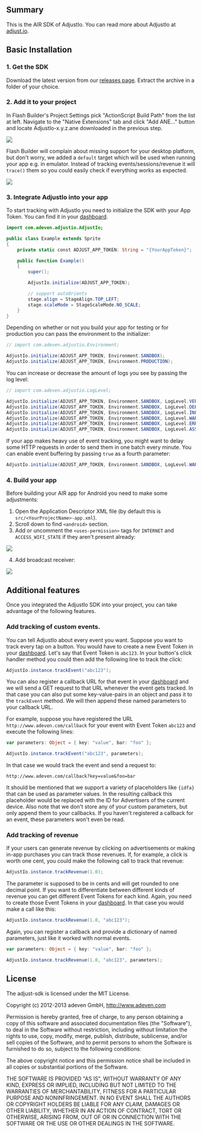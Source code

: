 ## Summary

This is the AIR SDK of AdjustIo. You can read more about AdjustIo at
[adjust.io].

## Basic Installation

### <a id="step1"></a>1. Get the SDK

Download the latest version from our [releases page][releases]. Extract the
archive in a folder of your choice.

### <a id="step2"></a>2. Add it to your project

In Flash Builder's Project Settings pick "ActionScript Build Path" from the list
at left. Navigate to the "Native Extensions" tab and click "Add ANE…" button and
locate AdjustIo-x.y.z.ane downloaded in the previous step.

![][preferences]

Flash Builder will complain about missing support for your desktop platform, but
don't worry, we added a ```default``` target which will be used when running your
app e.g. in emulator. Instead of tracking events/sessions/revenue it will ```trace()```
them so you could easily check if everything works as expected.

![][added]

### <a id="step3"></a>3. Integrate AdjustIo into your app

To start tracking with AdjustIo you need to initialize the SDK with your App Token.
You can find it in your [dashboard].

```actionscript
import com.adeven.adjustio.AdjustIo;

public class Example extends Sprite
{
    private static const ADJUST_APP_TOKEN: String = "{YourAppToken}";

    public function Example()
    {
        super();

        AdjustIo.initialize(ADJUST_APP_TOKEN);

        // support autoOrients
        stage.align = StageAlign.TOP_LEFT;
        stage.scaleMode = StageScaleMode.NO_SCALE;
    }
}
```

Depending on whether or not you build your app for testing or for production
you can pass the environment to the initializer:

```actionscript
// import com.adeven.adjustio.Environment;

AdjustIo.initialize(ADJUST_APP_TOKEN, Environment.SANDBOX);
AdjustIo.initialize(ADJUST_APP_TOKEN, Environment.PRODUCTION);
```

You can increase or decrease the amount of logs you see by passing the log level:

```actionscript
// import com.adeven.adjustio.LogLevel;

AdjustIo.initialize(ADJUST_APP_TOKEN, Environment.SANDBOX, LogLevel.VERBOSE); // enable all logging
AdjustIo.initialize(ADJUST_APP_TOKEN, Environment.SANDBOX, LogLevel.DEBUG);   // enable more logging
AdjustIo.initialize(ADJUST_APP_TOKEN, Environment.SANDBOX, LogLevel.INFO);    // the default
AdjustIo.initialize(ADJUST_APP_TOKEN, Environment.SANDBOX, LogLevel.WARN);    // disable info logging
AdjustIo.initialize(ADJUST_APP_TOKEN, Environment.SANDBOX, LogLevel.ERROR);   // disable warnings as well
AdjustIo.initialize(ADJUST_APP_TOKEN, Environment.SANDBOX, LogLevel.ASSERT);  // disable errors as well
```

If your app makes heavy use of event tracking, you might want to delay some
HTTP requests in order to send them in one batch every minute. You can enable
event buffering by passing ```true``` as a fourth parameter:

```actionscript
AdjustIo.initialize(ADJUST_APP_TOKEN, Environment.SANDBOX, LogLevel.WARN, true);
```

### <a id="step4"></a>4. Build your app

Before building your AIR app for Android you need to make some adjustments:

1. Open the Application Descriptor XML file (by default this is ```src/<YourProjectName>-app.xml```).
2. Scroll down to find ```<android>``` section.
3. Add or uncomment the ```<uses-permission>``` tags for ```INTERNET``` and ```ACCESS_WIFI_STATE``` if they aren't present already:

![][permissions]

4. Add broadcast receiver:

![][receiver]

## Additional features

Once you integrated the AdjustIo SDK into your project, you can take advantage
of the following features.

### Add tracking of custom events.

You can tell AdjustIo about every event you want. Suppose you want to track
every tap on a button. You would have to create a new Event Token in your
[dashboard]. Let's say that Event Token is `abc123`. In your button's
click handler method you could then add the following line to track the click:

```actionscript
AdjustIo.instance.trackEvent("abc123");
```

You can also register a callback URL for that event in your [dashboard] and we
will send a GET request to that URL whenever the event gets tracked. In that
case you can also put some key-value-pairs in an object and pass it to the
`trackEvent` method. We will then append these named parameters to your
callback URL.

For example, suppose you have registered the URL
`http://www.adeven.com/callback` for your event with Event Token `abc123` and
execute the following lines:

```actionscript
var parameters: Object = { key: "value", bar: "foo" };

AdjustIo.instance.trackEvent("abc123", parameters);
```

In that case we would track the event and send a request to:

    http://www.adeven.com/callback?key=value&foo=bar

It should be mentioned that we support a variety of placeholders like `{idfa}`
that can be used as parameter values. In the resulting callback this
placeholder would be replaced with the ID for Advertisers of the current
device. Also note that we don't store any of your custom parameters, but only
append them to your callbacks. If you haven't registered a callback for an
event, these parameters won't even be read.

### Add tracking of revenue

If your users can generate revenue by clicking on advertisements or making
in-app purchases you can track those revenues. If, for example, a click is
worth one cent, you could make the following call to track that revenue:

```actionscript
AdjustIo.instance.trackRevenue(1.0);
```

The parameter is supposed to be in cents and will get rounded to one decimal
point. If you want to differentiate between different kinds of revenue you can
get different Event Tokens for each kind. Again, you need to create those Event
Tokens in your [dashboard]. In that case you would make a call like this:

```actionscript
AdjustIo.instance.trackRevenue(1.0, "abc123");
```

Again, you can register a callback and provide a dictionary of named
parameters, just like it worked with normal events.

```actionscript
var parameters: Object = { key: "value", bar: "foo" };

AdjustIo.instance.trackRevenue(1.0, "abc123", parameters);
```

[adjust.io]: http://adjust.io
[dashboard]: http://adjust.io
[releases]: https://github.com/adeven/adjust_air_sdk/releases
[preferences]: https://raw.github.com/adeven/adjust_sdk/master/Resources/air/preferences.png
[added]: https://raw.github.com/adeven/adjust_sdk/master/Resources/air/added.png
[permissions]: https://raw.github.com/adeven/adjust_sdk/master/Resources/air/permissions.png
[receiver]: https://raw.github.com/adeven/adjust_sdk/master/Resources/air/receiver.png

## License

The adjust-sdk is licensed under the MIT License.

Copyright (c) 2012-2013 adeven GmbH,
http://www.adeven.com

Permission is hereby granted, free of charge, to any person obtaining a copy of
this software and associated documentation files (the "Software"), to deal in
the Software without restriction, including without limitation the rights to
use, copy, modify, merge, publish, distribute, sublicense, and/or sell copies
of the Software, and to permit persons to whom the Software is furnished to do
so, subject to the following conditions:

The above copyright notice and this permission notice shall be included in all
copies or substantial portions of the Software.

THE SOFTWARE IS PROVIDED "AS IS", WITHOUT WARRANTY OF ANY KIND, EXPRESS OR
IMPLIED, INCLUDING BUT NOT LIMITED TO THE WARRANTIES OF MERCHANTABILITY,
FITNESS FOR A PARTICULAR PURPOSE AND NONINFRINGEMENT. IN NO EVENT SHALL THE
AUTHORS OR COPYRIGHT HOLDERS BE LIABLE FOR ANY CLAIM, DAMAGES OR OTHER
LIABILITY, WHETHER IN AN ACTION OF CONTRACT, TORT OR OTHERWISE, ARISING FROM,
OUT OF OR IN CONNECTION WITH THE SOFTWARE OR THE USE OR OTHER DEALINGS IN THE
SOFTWARE.
